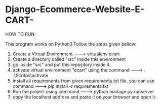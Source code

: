 # Django-Ecommerce-Website-E-CART-

HOW TO RUN:

This program works on Python3
Follow the steps given bellow:
1. Create a Virtual Environment  --->     virtualenv ecart
2. Create a directory called "src" inside this environment
3. go inside "src" and put this repository inside it.
4. activate virtual environment "ecart" using the command --->    . .\Scritps\activate
5. install all requirements from given requirements.txt file. you can use command  --->   pip install -r requirements.txt
6. Run the project using command  --->   python manage.py runserver
7. copy the localhost address and paste it on your browser and open it.
